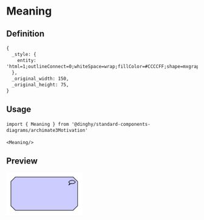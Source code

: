 # Meaning

## Definition

```
{
  _style: { 
    entity: 'html=1;outlineConnect=0;whiteSpace=wrap;fillColor=#CCCCFF;shape=mxgraph.archimate3.application;appType=meaning;archiType=oct;',
  },
  _original_width: 150,
  _original_height: 75,
}
```

## Usage

```
import { Meaning } from '@dinghy/standard-components-diagrams/archimate3Motivation'

<Meaning/>
```

## Preview

<img src="./meaning.png" width="200"/>
